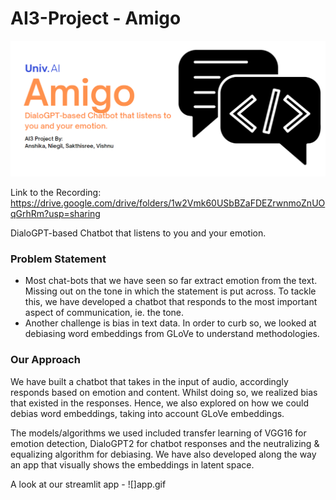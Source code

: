 # AI3-Project - Amigo 

![](title.PNG)

Link to the Recording: https://drive.google.com/drive/folders/1w2Vmk60USbBZaFDEZrwnmoZnUOqGrhRm?usp=sharing

DialoGPT-based Chatbot that listens to you and your emotion. 

### Problem Statement
+ Most chat-bots that we have seen so far extract emotion from the text. Missing out on the tone in which the statement is put across. To tackle this, we have developed a chatbot that responds to the most important aspect of communication, ie. the tone.
+ Another challenge is bias in text data. In order to curb so, we looked at debiasing word embeddings from GLoVe to understand methodologies.

### Our Approach

We have built a chatbot that takes in the input of audio, accordingly responds based on emotion and content. Whilst doing so, we realized bias that existed in the responses. Hence, we also explored on how we could debias word embeddings, taking into account GLoVe embeddings. 

The models/algorithms we used included transfer learning of VGG16 for emotion detection, DialoGPT2 for chatbot responses and the neutralizing & equalizing algorithm for debiasing. We have also developed along the way an app that visually shows the embeddings in latent space.

A look at our streamlit app - 
![]app.gif
